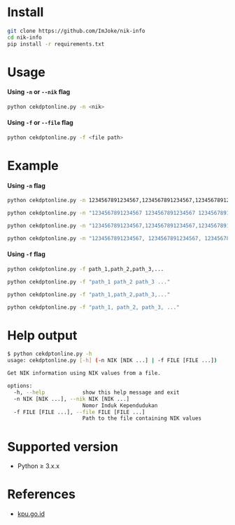 # Install
```sh
git clone https://github.com/ImJoke/nik-info
cd nik-info
pip install -r requirements.txt
```
# Usage
#### Using `-n` or `--nik` flag
```sh
python cekdptonline.py -n <nik>
```
#### Using `-f` or `--file` flag
```sh
python cekdptonline.py -f <file path>
```
# Example
#### Using `-n` flag
```sh
python cekdptonline.py -n 1234567891234567,1234567891234567,1234567891234567,...
```
```sh
python cekdptonline.py -n "1234567891234567 1234567891234567 1234567891234567 ..."
```
```sh
python cekdptonline.py -n "1234567891234567,1234567891234567,1234567891234567,..."
```
```sh
python cekdptonline.py -n "1234567891234567, 1234567891234567, 1234567891234567, ..."
```
#### Using `-f` flag
```sh
python cekdptonline.py -f path_1,path_2,path_3,...
```
```sh
python cekdptonline.py -f "path_1 path_2 path_3 ..."
```
```sh
python cekdptonline.py -f "path_1,path_2,path_3,..."
```
```sh
python cekdptonline.py -f "path_1, path_2, path_3, ..."
```
# Help output
```sh
$ python cekdptonline.py -h
usage: cekdptonline.py [-h] (-n NIK [NIK ...] | -f FILE [FILE ...])

Get NIK information using NIK values from a file.

options:
  -h, --help            show this help message and exit
  -n NIK [NIK ...], --nik NIK [NIK ...]
                        Nomor Induk Kependudukan
  -f FILE [FILE ...], --file FILE [FILE ...]
                        Path to the file containing NIK values
```
# Supported version
- Python ≥ 3.x.x
# References
- [kpu.go.id](https://cekdptonline.kpu.go.id "cekdptonline")
